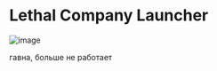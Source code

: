 # Lethal Company Launcher

![image](https://github.com/MasterMaybeFromHell/Lethal-Company-Launcher/assets/123289351/25744be3-0546-44dc-ba6b-ba337e1b4bbe)

гавна, больше не работает
